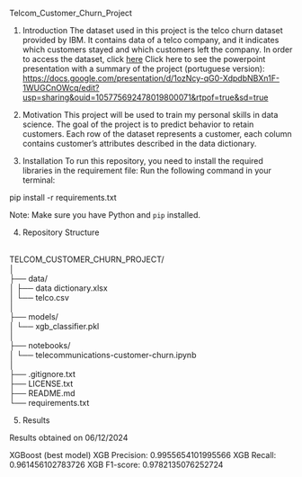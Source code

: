 Telcom_Customer_Churn_Project

1. Introduction
The dataset used in this project is the telco churn dataset provided by IBM. It contains data of a telco company, and it indicates which customers stayed and which customers left the company.
In order to access the dataset, click [here](https://www.kaggle.com/datasets/alfathterry/telco-customer-churn-11-1-3)
Click here to see the powerpoint presentation with a summary of the project (portuguese version): https://docs.google.com/presentation/d/1ozNcy-qG0-XdpdbNBXn1F-1WUGCnOWcq/edit?usp=sharing&ouid=105775692478019800071&rtpof=true&sd=true
2. Motivation
This project will be used to train my personal skills in data science. The goal of the project is to predict behavior to retain customers. Each row of the dataset represents a customer, each column contains customer’s attributes described in the data dictionary. 

3. Installation
To run this repository, you need to install the required libraries in the requirement file:
Run the following command in your terminal:

pip install -r requirements.txt

Note: Make sure you have Python and `pip` installed.

4. Repository Structure

<br>
TELCOM_CUSTOMER_CHURN_PROJECT/ <br>
│<br>
├── data/<br>
│   ├── data dictionary.xlsx <br>
│   └── telco.csv <br>
│<br>
├── models/ <br>
│   └── xgb_classifier.pkl <br>
│<br>
├── notebooks/ <br>
│   └── telecommunications-customer-churn.ipynb <br>
│ <br>
├── .gitignore.txt <br>
├── LICENSE.txt <br>
├── README.md <br>
└── requirements.txt <br>

5. Results

Results obtained on 06/12/2024

XGBoost (best model)
XGB Precision: 0.9955654101995566
XGB Recall: 0.961456102783726
XGB F1-score: 0.9782135076252724



